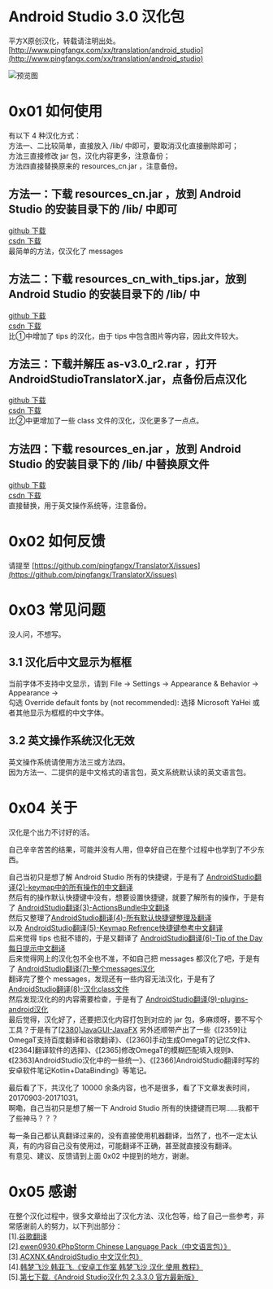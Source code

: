 # Android Studio 3.0 汉化包  
平方X原创汉化，转载请注明出处。  
[http://www.pingfangx.com/xx/translation/android_studio](http://www.pingfangx.com/xx/translation/android_studio)  

![预览图](https://pingfangx.github.io/resource/blogx/2421.1.png)

# 0x01 如何使用
有以下 4 种汉化方式：  
方法一、二比较简单，直接放入 /lib/ 中即可，要取消汉化直接删除即可；  
方法三直接修改 jar 包，汉化内容更多，注意备份；  
方法四直接替换原来的 resources_cn.jar ，注意备份。

## 方法一：下载 resources_cn.jar ，放到 Android Studio 的安装目录下的 /lib/ 中即可
[github 下载](https://github.com/pingfangx/TranslatorX/releases)  
[csdn 下载](http://download.csdn.net/download/pingfangx/10046853)  
最简单的方法，仅汉化了 messages

## 方法二：下载 resources_cn_with_tips.jar，放到 Android Studio 的安装目录下的 /lib/ 中
[github 下载](https://github.com/pingfangx/TranslatorX/releases)  
[csdn 下载](http://download.csdn.net/download/pingfangx/10046857)  
比①中增加了 tips 的汉化，由于 tips 中包含图片等内容，因此文件较大。

## 方法三：下载并解压 as-v3.0_r2.rar ，打开 AndroidStudioTranslatorX.jar，点备份后点汉化
[github 下载](https://github.com/pingfangx/TranslatorX/releases)  
[csdn 下载](http://download.csdn.net/download/pingfangx/10049970)  
比②中更增加了一些 class 文件的汉化，汉化更多了一点点。

## 方法四：下载 resources_en.jar ，放到 Android Studio 的安装目录下的 /lib/ 中替换原文件
[github 下载](https://github.com/pingfangx/TranslatorX/releases)  
[csdn 下载](http://download.csdn.net/download/pingfangx/10049974)  
直接替换，用于英文操作系统等，注意备份。

# 0x02 如何反馈
请提至 [https://github.com/pingfangx/TranslatorX/issues](https://github.com/pingfangx/TranslatorX/issues)

# 0x03 常见问题
没人问，不想写。

## 3.1 汉化后中文显示为框框
当前字体不支持中文显示，请到 File → Settings → Appearance & Behavior → Appearance →  
勾选 Override default fonts by (not recommended):
选择 Microsoft YaHei 或者其他显示为框框的中文字体。

## 3.2 英文操作系统汉化无效
英文操作系统请使用方法三或方法四。  
因为方法一、二提供的是中文格式的语言包，英文系统默认读的英文语言包。

# 0x04 关于
汉化是个出力不讨好的活。  

自己辛辛苦苦的结果，可能并没有人用，但幸好自己在整个过程中也学到了不少东西。

自己当初只是想了解 Android Studio 所有的快捷键，于是有了 [AndroidStudio翻译(2)-keymap中的所有操作的中文翻译](http://blog.pingfangx.com/2354.html)    
然后有的操作默认快捷键中没有，想要设置快捷键，就要了解所有的操作，于是有了 [AndroidStudio翻译(3)-ActionsBundle中文翻译](http://blog.pingfangx.com/2355.html)  
然后又整理了[AndroidStudio翻译(4)-所有默认快捷键整理及翻译](http://blog.pingfangx.com/2356.html)  
以及 [AndroidStudio翻译(5)-Keymap Refrence快捷键参考中文翻译](http://blog.pingfangx.com/2357.html)  
后来觉得 tips 也挺不错的，于是又翻译了 [AndroidStudio翻译(6)-Tip of the Day每日提示中文翻译](http://blog.pingfangx.com/2358.html)  
后来觉得网上的汉化包不全也不准，不如自己把 messages 都汉化了吧，于是有了 [AndroidStudio翻译(7)-整个messages汉化](http://blog.pingfangx.com/2362.html)  
翻译完了整个 messages，发现还有一些内容无法汉化，于是有了 [AndroidStudio翻译(8)-汉化class文件](http://blog.pingfangx.com/2373.html)  
然后发现汉化的的内容需要检查，于是有了 [AndroidStudio翻译(9)-plugins-android汉化](http://blog.pingfangx.com/2374.html)  
最后觉得，汉化好了，还要把汉化内容打包到对应的 jar 包，多麻烦呀，要不写个工具？于是有了[[2380]JavaGUI-JavaFX](http://blog.pingfangx.com/2380.html)
另外还顺带产出了一些《[2359]让OmegaT支持百度翻译和谷歌翻译》、《[2360]手动生成OmegaT的记忆文件》、《[2364]翻译软件的选择》、《[2365]修改OmegaT的模糊匹配填入规则》、《[2363]AndroidStudio汉化中的一些统一》、《[2366]AndroidStudio翻译时写的安卓软件笔记Kotlin+DataBinding》等笔记。


最后看了下，共汉化了 10000 余条内容，也不是很多，看了下文章发表时间，20170903-20171031。  
啊嘞，自己当初只是想了解一下 Android Studio 所有的快捷键而已啊……我都干了些神马？？？

每一条自己都认真翻译过来的，没有直接使用机器翻译，当然了，也不一定太认真，有的内容自己没有使用过，可能翻译不正确，甚至就直接没有翻译。  
有意见、建议、反馈请到上面 0x02 中提到的地方，谢谢。

# 0x05 感谢  
在整个汉化过程中，很多文章给出了汉化方法、汉化包等，给了自己一些参考，非常感谢前人的努力，以下列出部分：  
[1].[谷歌翻译](https://translate.google.cn/)  
[2].[ewen0930.《PhpStorm Chinese Language Pack（中文语言包）》](https://github.com/ewen0930)  
[3].[ACXNX.《AndroidStudio 中文汉化包》](https://github.com/ACXNX/AndroidStudio-ChineseLanguagePackage)  
[4].[韩梦飞沙 韩亚飞.《安卓工作室 韩梦飞沙 汉化 使用 教程》](http://www.cnblogs.com/yue31313/p/7464727.html)  
[5].[第七下载.《Android Studio汉化包 2.3.3.0 官方最新版》](https://www.7down.com/soft/40545.html)  

